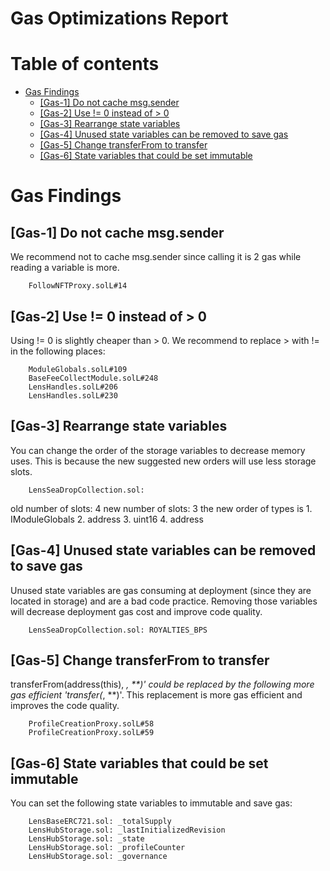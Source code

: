 
Gas Optimizations Report
========================

Table of contents
=================

* [Gas Findings](#gas-findings)
	* [[Gas-1] Do not cache msg.sender](#gas-1-do-not-cache-msgsender)
	* [[Gas-2] Use != 0 instead of > 0](#gas-2-use--0-instead-of--0)
	* [[Gas-3] Rearrange state variables](#gas-3-rearrange-state-variables)
	* [[Gas-4] Unused state variables can be removed to save gas](#gas-4-unused-state-variables-can-be-removed-to-save-gas)
	* [[Gas-5] Change transferFrom to transfer](#gas-5-change-transferFrom-to-transfer)
    * [[Gas-6] State variables that could be set immutable](#gas-6-state-variables-that-could-be-set-immutable)

# Gas Findings

## [Gas-1] Do not cache msg.sender
We recommend not to cache msg.sender since calling it is 2 gas while reading a variable is more.

        FollowNFTProxy.solL#14


## [Gas-2] Use != 0 instead of > 0
Using != 0 is slightly cheaper than > 0. We recommend to replace > with != in the following places:

        ModuleGlobals.solL#109
        BaseFeeCollectModule.solL#248
        LensHandles.solL#206
        LensHandles.solL#230


## [Gas-3] Rearrange state variables
You can change the order of the storage variables to decrease memory uses. This is because the new suggested new orders will use less storage slots.

        LensSeaDropCollection.sol: 
old number of slots: 4 
new number of slots: 3 
the new order of types is
        1. IModuleGlobals
        2. address
        3. uint16
        4. address


## [Gas-4] Unused state variables can be removed to save gas
Unused state variables are gas consuming at deployment (since they are located in storage) and are a bad code practice. Removing those variables will decrease deployment gas cost and improve code quality.

        LensSeaDropCollection.sol: ROYALTIES_BPS


## [Gas-5] Change transferFrom to transfer
transferFrom(address(this), *, **)' could be replaced by the following more gas efficient 'transfer(*, **)'. This replacement is more gas efficient and improves the code quality.

        ProfileCreationProxy.solL#58
        ProfileCreationProxy.solL#59


## [Gas-6] State variables that could be set immutable
You can set the following state variables to immutable and save gas:

        LensBaseERC721.sol: _totalSupply 
        LensHubStorage.sol: _lastInitializedRevision
        LensHubStorage.sol: _state
        LensHubStorage.sol: _profileCounter
        LensHubStorage.sol: _governance